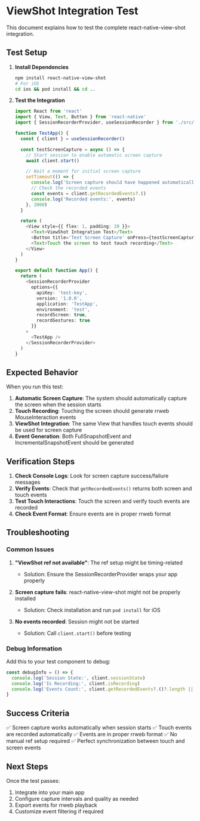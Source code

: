# ViewShot Integration Test

This document explains how to test the complete react-native-view-shot integration.

## Test Setup

1. **Install Dependencies**

   ```bash
   npm install react-native-view-shot
   # For iOS
   cd ios && pod install && cd ..
   ```

2. **Test the Integration**

   ```typescript
   import React from 'react'
   import { View, Text, Button } from 'react-native'
   import { SessionRecorderProvider, useSessionRecorder } from './src/context/SessionRecorderContext'

   function TestApp() {
     const { client } = useSessionRecorder()

     const testScreenCapture = async () => {
       // Start session to enable automatic screen capture
       await client.start()

       // Wait a moment for initial screen capture
       setTimeout(() => {
         console.log('Screen capture should have happened automatically!')
         // Check the recorded events
         const events = client.getRecordedEvents?.()
         console.log('Recorded events:', events)
       }, 2000)
     }

     return (
       <View style={{ flex: 1, padding: 20 }}>
         <Text>ViewShot Integration Test</Text>
         <Button title='Test Screen Capture' onPress={testScreenCapture} />
         <Text>Touch the screen to test touch recording</Text>
       </View>
     )
   }

   export default function App() {
     return (
       <SessionRecorderProvider
         options={{
           apiKey: 'test-key',
           version: '1.0.0',
           application: 'TestApp',
           environment: 'test',
           recordScreen: true,
           recordGestures: true
         }}
       >
         <TestApp />
       </SessionRecorderProvider>
     )
   }
   ```

## Expected Behavior

When you run this test:

1. **Automatic Screen Capture**: The system should automatically capture the screen when the session starts
2. **Touch Recording**: Touching the screen should generate rrweb MouseInteraction events
3. **ViewShot Integration**: The same View that handles touch events should be used for screen capture
4. **Event Generation**: Both FullSnapshotEvent and IncrementalSnapshotEvent should be generated

## Verification Steps

1. **Check Console Logs**: Look for screen capture success/failure messages
2. **Verify Events**: Check that `getRecordedEvents()` returns both screen and touch events
3. **Test Touch Interactions**: Touch the screen and verify touch events are recorded
4. **Check Event Format**: Ensure events are in proper rrweb format

## Troubleshooting

### Common Issues

1. **"ViewShot ref not available"**: The ref setup might be timing-related

   - Solution: Ensure the SessionRecorderProvider wraps your app properly

2. **Screen capture fails**: react-native-view-shot might not be properly installed

   - Solution: Check installation and run `pod install` for iOS

3. **No events recorded**: Session might not be started
   - Solution: Call `client.start()` before testing

### Debug Information

Add this to your test component to debug:

```typescript
const debugInfo = () => {
  console.log('Session State:', client.sessionState)
  console.log('Is Recording:', client.isRecording)
  console.log('Events Count:', client.getRecordedEvents?.()?.length || 0)
}
```

## Success Criteria

✅ Screen capture works automatically when session starts
✅ Touch events are recorded automatically
✅ Events are in proper rrweb format
✅ No manual ref setup required
✅ Perfect synchronization between touch and screen events

## Next Steps

Once the test passes:

1. Integrate into your main app
2. Configure capture intervals and quality as needed
3. Export events for rrweb playback
4. Customize event filtering if required
